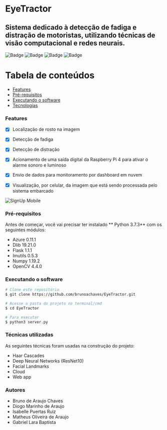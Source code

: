 # EyeTractor

## Sistema dedicado à detecção de fadiga e distração de motoristas, utilizando técnicas de visão computacional e redes neurais.

![Badge](https://img.shields.io/github/issues/brunoachaves/EyeTractor)
![Badge](https://img.shields.io/github/forks/brunoachaves/EyeTractor)
![Badge](https://img.shields.io/github/stars/brunoachaves/EyeTractor)
![Badge](https://img.shields.io/github/license/brunoachaves/EyeTractor)

Tabela de conteúdos
=================
<!--ts-->
   * [Features](#Features)
   * [Pré-requisitos](#Pré-requisitos)
   * [Executando o software](#Executando-o-software)
   * [Tecnologias](#tecnologias)
<!--te-->

### Features

- [x] Localização de rosto na imagem
- [x] Detecção de fadiga
- [x] Detecção de distração
- [x] Acionamento de uma saída digital da Raspberry Pi 4 para ativar o alarme sonoro e luminoso
- [x] Envio de dados para monitoramento por dashboard em nuvem
- [x] Visualização, por celular, da imagem que está sendo processada pelo sistema embarcado


![SignUp Mobile](assets/eye_tractor.gif)
### Pré-requisitos

Antes de começar, você vai precisar ter instalado ** Python 3.7.3** com os seguintes módulos:

- Azure 0.11.1
- Dlib 19.21.0
- Flask 1.1.1
- Imutils 0.5.3
- Numpy 1.19.2
- OpenCV 4.4.0


### Executando o software

```bash
# Clone este repositório
$ git clone https://github.com/brunoachaves/EyeTractor.git

# Acesse a pasta do projeto no terminal/cmd
$ cd EyeTractor

# Para executar
$ python3 server.py
```

### Técnicas utilizadas

As seguintes técnicas foram usadas na construção do projeto:

- Haar Cascades
- Deep Neural Networks (ResNet10)
- Facial Landmarks
- Cloud
- Web app


### Autores
- Bruno de Araujo Chaves
- Diogo Marinho de Araujo
- Isabelle Puertas Ruiz
- Matheus Oliveira de Araujo
- Gabriel Lara Baptista

